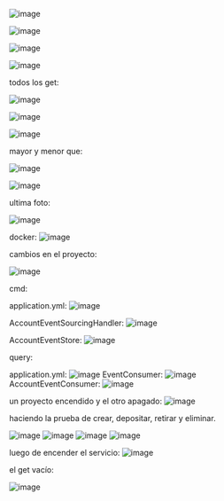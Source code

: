 ![image](https://github.com/user-attachments/assets/6c3ae219-753e-4fb3-bc4b-8098d9b42cc6)

![image](https://github.com/user-attachments/assets/e4f4ee2d-69f3-4c46-b835-20985bf6eb53)

![image](https://github.com/user-attachments/assets/75306de8-a1ff-4796-9fa8-3a0efb03ec23)

![image](https://github.com/user-attachments/assets/3524173f-2643-4a3b-b2d7-12903793899d)

todos los get:

![image](https://github.com/user-attachments/assets/15f3b9aa-6999-497d-ae7b-d3f2bcde11cc)

![image](https://github.com/user-attachments/assets/84f9ed9f-32a1-4629-8af9-f869178cce66)

![image](https://github.com/user-attachments/assets/c6bf455c-6213-4fef-bf32-2418a86d3bb3)

mayor y menor que:

![image](https://github.com/user-attachments/assets/2484ff7d-6dcf-4514-a69b-f25bb9371763)

![image](https://github.com/user-attachments/assets/5aa491f0-bd6b-4e6f-a59a-d2a66a813750)

ultima foto:

![image](https://github.com/user-attachments/assets/034a5c90-24d4-4edd-a206-8f324dea41fd)


docker:
![image](https://github.com/user-attachments/assets/ce0158bb-c863-4656-b704-5bd6139c35dd)


cambios en el proyecto:

![image](https://github.com/user-attachments/assets/6563d1fd-e342-4cec-9d93-94df2ac6eb42)

cmd:

application.yml: ![image](https://github.com/user-attachments/assets/afa21fb9-c2cc-43ff-be6c-2a76db051629)

AccountEventSourcingHandler: ![image](https://github.com/user-attachments/assets/d92ce175-b827-4909-8d7f-d1863ea7f15b)

AccountEventStore: ![image](https://github.com/user-attachments/assets/4467fe39-f5bb-49d0-ad00-56719d7d54e2)

query:

application.yml: ![image](https://github.com/user-attachments/assets/92c476c6-dfa0-44ad-845c-1a1956ae55c9)
EventConsumer: ![image](https://github.com/user-attachments/assets/21184c47-0561-428d-bb75-e1a02928b827)
AccountEventConsumer: ![image](https://github.com/user-attachments/assets/4a109259-a294-4af0-8316-dff452e79604)

un proyecto encendido y el otro apagado: ![image](https://github.com/user-attachments/assets/6995128f-bc0c-4f79-883f-369a44ddfd82)

haciendo la prueba de crear, depositar, retirar y eliminar.

![image](https://github.com/user-attachments/assets/f0413489-f1c0-466d-b85b-ec758ac63985)
![image](https://github.com/user-attachments/assets/8477a7e3-713b-494f-8771-422d809ce36f)
![image](https://github.com/user-attachments/assets/b7340e21-96f6-4d87-a3b1-9792166d75d0)
![image](https://github.com/user-attachments/assets/0333d048-e016-430a-ac7e-98de877435c8)


luego de encender el servicio:
![image](https://github.com/user-attachments/assets/28bc910b-b777-4305-840c-bc819d53641a)


el get vacío:

![image](https://github.com/user-attachments/assets/77120d3d-8a20-4dd8-b5de-fa6cfaa9f438)



